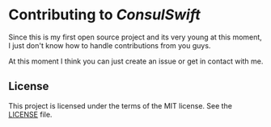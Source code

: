 # Contributing to _ConsulSwift_

Since this is my first open source project and its very young at this moment,
I just don't know how to handle contributions from you guys.

At this moment I think you can just create an issue or get in contact with me.

## License

This project is licensed under the terms of the MIT license. See the [LICENSE](LICENSE) file.
